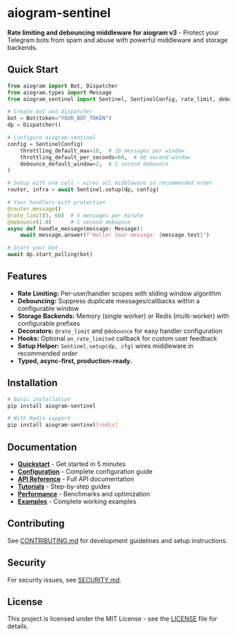 # aiogram-sentinel

**Rate limiting and debouncing middleware for aiogram v3** - Protect your Telegram bots from spam and abuse with powerful middleware and storage backends.

## Quick Start

```python
from aiogram import Bot, Dispatcher
from aiogram.types import Message
from aiogram_sentinel import Sentinel, SentinelConfig, rate_limit, debounce

# Create bot and dispatcher
bot = Bot(token="YOUR_BOT_TOKEN")
dp = Dispatcher()

# Configure aiogram-sentinel
config = SentinelConfig(
    throttling_default_max=10,  # 10 messages per window
    throttling_default_per_seconds=60,  # 60 second window
    debounce_default_window=2,  # 2 second debounce
)

# Setup with one call - wires all middleware in recommended order
router, infra = await Sentinel.setup(dp, config)

# Your handlers with protection
@router.message()
@rate_limit(5, 60)  # 5 messages per minute
@debounce(1.0)      # 1 second debounce
async def handle_message(message: Message):
    await message.answer(f"Hello! Your message: {message.text}")

# Start your bot
await dp.start_polling(bot)
```

## Features

* **Rate Limiting:** Per-user/handler scopes with sliding window algorithm
* **Debouncing:** Suppress duplicate messages/callbacks within a configurable window
* **Storage Backends:** Memory (single worker) or Redis (multi-worker) with configurable prefixes
* **Decorators:** `@rate_limit` and `@debounce` for easy handler configuration
* **Hooks:** Optional `on_rate_limited` callback for custom user feedback
* **Setup Helper:** `Sentinel.setup(dp, cfg)` wires middleware in recommended order
* **Typed, async-first, production-ready.**

## Installation

```bash
# Basic installation
pip install aiogram-sentinel

# With Redis support
pip install aiogram-sentinel[redis]
```

## Documentation

- **[Quickstart](quickstart.md)** - Get started in 5 minutes
- **[Configuration](configuration.md)** - Complete configuration guide
- **[API Reference](api/)** - Full API documentation
- **[Tutorials](tutorials/)** - Step-by-step guides
- **[Performance](performance.md)** - Benchmarks and optimization
- **[Examples](../examples/)** - Complete working examples

## Contributing

See [CONTRIBUTING.md](CONTRIBUTING.md) for development guidelines and setup instructions.

## Security

For security issues, see [SECURITY.md](../.github/SECURITY.md).

## License

This project is licensed under the MIT License - see the [LICENSE](../LICENSE) file for details.
